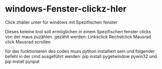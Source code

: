 # windows-Fenster-clickz-hler
Click zhäller unter für windows mit Spezifischen fenster 

Dieses keleine tool soll ermöglichen in einem Spezifischen fenster clicks von der maus zuzählen.
gezählt werden:
  Linksclick
  Rechstclick
  Mausrad click
  Mausrad scrollen 

  für das funktionieren des codes muss python installiert sein und folgender befehl in der cmd ausgeführt werden:
  pip install pygetwindow pywin32
  und 
  pip install pynput
